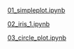 
[01_simpleplot.ipynb](https://colab.research.google.com/drive/1fldh2d4V_o-Y8XXcLRepq6LYEBj7tUhT?usp=sharing)

[02_iris_1.ipynb](https://colab.research.google.com/drive/1hClpo6mu2WV8CHCXOMYll41FHO4U6gdv?usp=sharing)

[03_circle_plot.ipynb](https://colab.research.google.com/drive/1i7hQfWqB8SYBBFn8q5Hw93zcXh2Z5OKT?usp=sharing)

[]()
